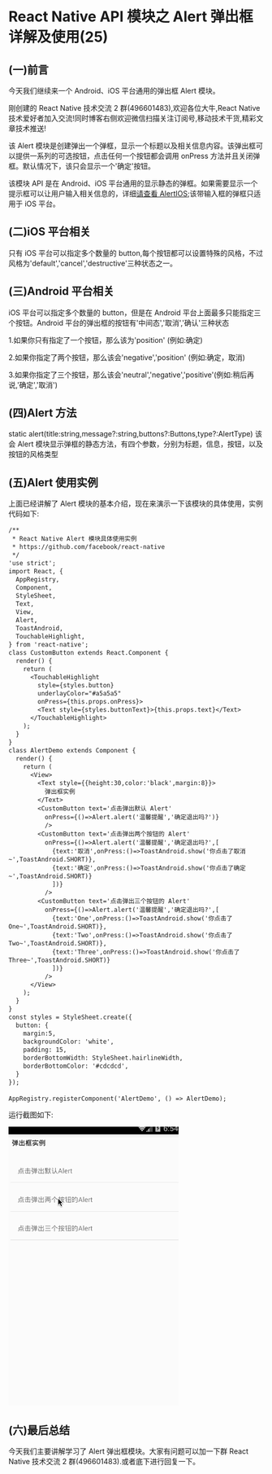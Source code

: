 # React Native API 模块之 Alert 弹出框详解及使用(25)

## (一)前言

今天我们继续来一个 Android、iOS 平台通用的弹出框 Alert 模块。

刚创建的 React Native 技术交流 2 群(496601483),欢迎各位大牛,React Native 技术爱好者加入交流!同时博客右侧欢迎微信扫描关注订阅号,移动技术干货,精彩文章技术推送!

该 Alert 模块是创建弹出一个弹框，显示一个标题以及相关信息内容。该弹出框可以提供一系列的可选按钮，点击任何一个按钮都会调用 onPress 方法并且关闭弹框。默认情况下，该只会显示一个'确定'按钮。

该模块 API 是在 Android、iOS 平台通用的显示静态的弹框。如果需要显示一个提示框可以让用户输入相关信息的，详细[请查看 AlertIOS](https://github.com/facebook/react-native/blob/6f1417c84982e0705912b57bf9d1aaaf1476d7d9/Libraries/Utilities/AlertIOS.js);该带输入框的弹框只适用于 iOS 平台。

## (二)iOS 平台相关

只有 iOS 平台可以指定多个数量的 button,每个按钮都可以设置特殊的风格，不过风格为'default','cancel','destructive'三种状态之一。

## (三)Android 平台相关

iOS 平台可以指定多个数量的 button，但是在 Android 平台上面最多只能指定三个按钮。Android 平台的弹出框的按钮有'中间态','取消','确认'三种状态

1.如果你只有指定了一个按钮，那么该为'position' (例如:确定)

2.如果你指定了两个按钮，那么该会'negative','position' (例如:确定，取消)

3.如果你指定了三个按钮，那么该会'neutral','negative','positive'(例如:稍后再说,'确定','取消')

## (四)Alert 方法

static alert(title:string,message?:string,buttons?:Buttons,type?:AlertType)  该会 Alert 模块显示弹框的静态方法，有四个参数，分别为标题，信息，按钮，以及按钮的风格类型

## (五)Alert 使用实例

上面已经讲解了 Alert 模块的基本介绍，现在来演示一下该模块的具体使用，实例代码如下:

```
/**
 * React Native Alert 模块具体使用实例
 * https://github.com/facebook/react-native
 */
'use strict';
import React, {
  AppRegistry,
  Component,
  StyleSheet,
  Text,
  View,
  Alert,
  ToastAndroid,
  TouchableHighlight,
} from 'react-native';
class CustomButton extends React.Component {
  render() {
    return (
      <TouchableHighlight
        style={styles.button}
        underlayColor="#a5a5a5"
        onPress={this.props.onPress}>
        <Text style={styles.buttonText}>{this.props.text}</Text>
      </TouchableHighlight>
    );
  }
}
class AlertDemo extends Component {
  render() {
    return (
      <View>
        <Text style={{height:30,color:'black',margin:8}}>
          弹出框实例
        </Text>
        <CustomButton text='点击弹出默认 Alert'
          onPress={()=>Alert.alert('温馨提醒','确定退出吗?')}
          />
        <CustomButton text='点击弹出两个按钮的 Alert'
          onPress={()=>Alert.alert('温馨提醒','确定退出吗?',[
            {text:'取消',onPress:()=>ToastAndroid.show('你点击了取消~',ToastAndroid.SHORT)},
            {text:'确定',onPress:()=>ToastAndroid.show('你点击了确定~',ToastAndroid.SHORT)}
            ])}
          />
        <CustomButton text='点击弹出三个按钮的 Alert'
          onPress={()=>Alert.alert('温馨提醒','确定退出吗?',[
            {text:'One',onPress:()=>ToastAndroid.show('你点击了 One~',ToastAndroid.SHORT)},
            {text:'Two',onPress:()=>ToastAndroid.show('你点击了 Two~',ToastAndroid.SHORT)},
            {text:'Three',onPress:()=>ToastAndroid.show('你点击了 Three~',ToastAndroid.SHORT)}
            ])}
          />
      </View>
    );
  }
}
const styles = StyleSheet.create({
  button: {
    margin:5,
    backgroundColor: 'white',
    padding: 15,
    borderBottomWidth: StyleSheet.hairlineWidth,
    borderBottomColor: '#cdcdcd',
  }
});
 
AppRegistry.registerComponent('AlertDemo', () => AlertDemo);
```

运行截图如下:

![](images/6.gif)

## (六)最后总结

今天我们主要讲解学习了 Alert 弹出框模块。大家有问题可以加一下群 React Native 技术交流 2 群(496601483).或者底下进行回复一下。